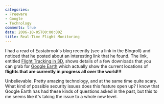 ```yaml
---
categories:
- Freeware
- Google
- Technology
comments: true
date: 2006-10-05T00:00:00Z
title: Real-Time Flight Monitoring
---
```


I had a read of Eastabrook's blog recently (see a link in the Blogroll) and noticed that he posted about an interesting link that he found.  The link, entitled <a href="http://www.fboweb.com/antest/ge/intro.aspx?old=1" title="Flight Tracking in 3D">Flight Tracking in 3D</a>, shows details of a few downloads that you can grab for <a href="http://earth.google.com/" title="Google Earth">Google Earth</a> which actually show the current locations of <strong>flights that are currently in progress all over the world!!!</strong>

Unbelievable. Pretty amazing technology, and at the same time quite scary. What kind of possible security issues does this feature open up?  I know that Google Earth has had these kinds of questions asked in the past, but this to me seems like it's taking the issue to a whole new level.
